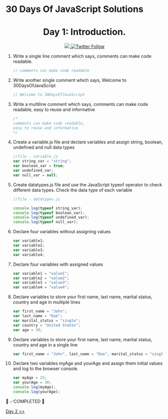 # 30 Days Of JavaScript Solutions

<div align="center">
  <h1> Day 1: Introduction.</h1>
  <a class="header-badge" target="_blank" href="https://www.linkedin.com/in/manthan-ankolekar-597b07a8/">
  <img src="https://img.shields.io/badge/style--5eba00.svg?label=LinkedIn&logo=linkedin&style=social">
  </a>
  <a class="header-badge" target="_blank" href="https://twitter.com/manthan_ank">
  <img alt="Twitter Follow" src="https://img.shields.io/twitter/follow/manthan_ank?style=social">
  </a>
</div>

1. Write a single line comment which says, comments can make code readable.

    ```javascript
    // comments can make code readable
    ```

2. Write another single comment which says, Welcome to 30DaysOfJavaScript

    ```javascript
    // Welcome to 30DaysOfJavaScript
    ```

3. Write a multiline comment which says, comments can make code readable, easy to reuse and informative

    ```javascript
    /*
    comments can make code readable,
    easy to reuse and informative
    */
    ```

4. Create a variable.js file and declare variables and assign string, boolean, undefined and null data types

    ```javascript
    //file - variable.js
    var string_var = "string";
    var boolean_var = true;
    var undefined_var;
    var null_var = null;
    ```

5. Create datatypes.js file and use the JavaScript typeof operator to check different data types. Check the data type of each variable

    ```javascript
    //file - datatypes.js

    console.log(typeof string_var);
    console.log(typeof boolean_var);
    console.log(typeof undefined_var);
    console.log(typeof null_var);
    ```

6. Declare four variables without assigning values

    ```javascript
    var variable1;
    var variable2;
    var variable3;
    var variable4;
    ```

7. Declare four variables with assigned values

    ```javascript
    var variable1 = "value1";
    var variable2 = "value2";
    var variable3 = "value3";
    var variable4 = "value4";
    ```

8. Declare variables to store your first name, last name, marital status, country and age in multiple lines

    ```javascript
    var first_name = "John";
    var last_name = "Doe";
    var marital_status = "single";
    var country = "United States";
    var age = 30;
    ```

9. Declare variables to store your first name, last name, marital status, country and age in a single line

    ```javascript
    var first_name = "John", last_name = "Doe", marital_status = "single", country = "United States", age = 30;
    ```

10. Declare two variables myAge and yourAge and assign them initial values and log to the browser console.

    ```javascript
    var myAge = 25;
    var yourAge = 30;
    console.log(myAge);
    console.log(yourAge);
    ```

🎉 ✅COMPLETED 🎉

[Day 2 >>](./Day02/index.md)
